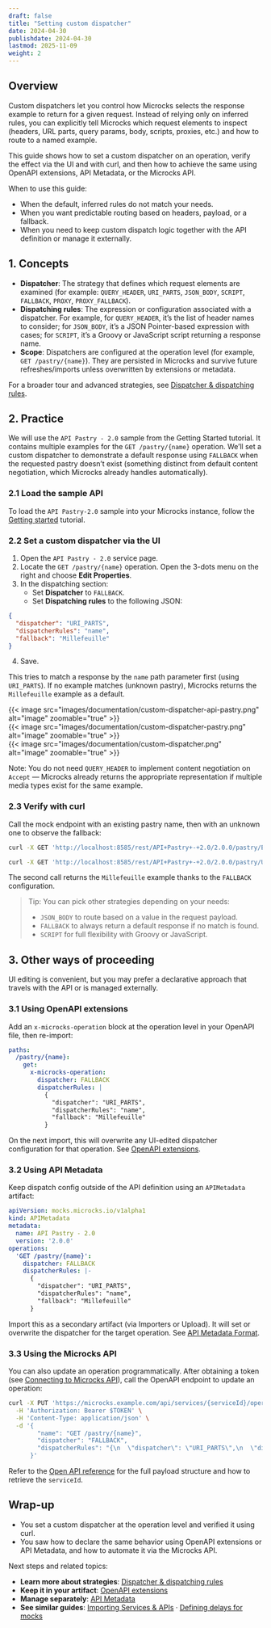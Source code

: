 ```yaml
---
draft: false
title: "Setting custom dispatcher"
date: 2024-04-30
publishdate: 2024-04-30
lastmod: 2025-11-09
weight: 2
---
```


## Overview

Custom dispatchers let you control how Microcks selects the response example to return for a given request. Instead of relying only on inferred rules, you can explicitly tell Microcks which request elements to inspect (headers, URL parts, query params, body, scripts, proxies, etc.) and how to route to a named example.

This guide shows how to set a custom dispatcher on an operation, verify the effect via the UI and with curl, and then how to achieve the same using OpenAPI extensions, API Metadata, or the Microcks API.

When to use this guide:

- When the default, inferred rules do not match your needs.
- When you want predictable routing based on headers, payload, or a fallback.
- When you need to keep custom dispatch logic together with the API definition or manage it externally.

## 1. Concepts

- **Dispatcher**: The strategy that defines which request elements are examined (for example: `QUERY_HEADER`, `URI_PARTS`, `JSON_BODY`, `SCRIPT`, `FALLBACK`, `PROXY`, `PROXY_FALLBACK`).
- **Dispatching rules**: The expression or configuration associated with a dispatcher. For example, for `QUERY_HEADER`, it’s the list of header names to consider; for `JSON_BODY`, it’s a JSON Pointer-based expression with cases; for `SCRIPT`, it’s a Groovy or JavaScript script returning a response name.
- **Scope**: Dispatchers are configured at the operation level (for example, `GET /pastry/{name}`). They are persisted in Microcks and survive future refreshes/imports unless overwritten by extensions or metadata.

For a broader tour and advanced strategies, see [Dispatcher & dispatching rules](/documentation/explanations/dispatching).

## 2. Practice

We will use the `API Pastry - 2.0` sample from the Getting Started tutorial. It contains multiple examples for the `GET /pastry/{name}` operation. We’ll set a custom dispatcher to demonstrate a default response using `FALLBACK` when the requested pastry doesn’t exist (something distinct from default content negotiation, which Microcks already handles automatically).

### 2.1 Load the sample API

To load the `API Pastry-2.0` sample into your Microcks instance, follow the [Getting started](/documentation/tutorials/getting-started) tutorial.

### 2.2 Set a custom dispatcher via the UI

1. Open the `API Pastry - 2.0` service page.
2. Locate the `GET /pastry/{name}` operation. Open the 3-dots menu on the right and choose **Edit Properties**.
3. In the dispatching section:
   - Set **Dispatcher** to `FALLBACK`.
   - Set **Dispatching rules** to the following JSON:

```json
{
  "dispatcher": "URI_PARTS",
  "dispatcherRules": "name",
  "fallback": "Millefeuille"
}
```
4. Save.

This tries to match a response by the `name` path parameter first (using `URI_PARTS`). If no example matches (unknown pastry), Microcks returns the `Millefeuille` example as a default.

<div class="swiper single-slider">
  <div class="swiper-wrapper">
    <div class="swiper-slide">
      {{< image src="images/documentation/custom-dispatcher-api-pastry.png" alt="image" zoomable="true" >}}      
    </div>
    <div class="swiper-slide">
      {{< image src="images/documentation/custom-dispatcher-pastry.png" alt="image" zoomable="true" >}}
    </div>
    <div class="swiper-slide">
      {{< image src="images/documentation/custom-dispatcher.png" alt="image" zoomable="true" >}}
    </div>
  </div>
  <div class="swiper-pagination"></div>
</div>

Note: You do not need `QUERY_HEADER` to implement content negotiation on `Accept` — Microcks already returns the appropriate representation if multiple media types exist for the same example.

### 2.3 Verify with curl

Call the mock endpoint with an existing pastry name, then with an unknown one to observe the fallback:

```sh
curl -X GET 'http://localhost:8585/rest/API+Pastry+-+2.0/2.0.0/pastry/Eclair%20Cafe'
```

```sh
curl -X GET 'http://localhost:8585/rest/API+Pastry+-+2.0/2.0.0/pastry/Unknown%20Pastry'
```

The second call returns the `Millefeuille` example thanks to the `FALLBACK` configuration.

> Tip: You can pick other strategies depending on your needs:
> - `JSON_BODY` to route based on a value in the request payload.
> - `FALLBACK` to always return a default response if no match is found.
> - `SCRIPT` for full flexibility with Groovy or JavaScript.

## 3. Other ways of proceeding

UI editing is convenient, but you may prefer a declarative approach that travels with the API or is managed externally.

### 3.1 Using OpenAPI extensions

Add an `x-microcks-operation` block at the operation level in your OpenAPI file, then re-import:

```yaml
paths:
  /pastry/{name}:
    get:
      x-microcks-operation:
        dispatcher: FALLBACK
        dispatcherRules: |
          {
            "dispatcher": "URI_PARTS",
            "dispatcherRules": "name",
            "fallback": "Millefeuille"
          }
```

On the next import, this will overwrite any UI-edited dispatcher configuration for that operation. See [OpenAPI extensions](/documentation/references/artifacts/openapi-conventions/#openapi-extensions).

### 3.2 Using API Metadata

Keep dispatch config outside of the API definition using an `APIMetadata` artifact:

```yaml
apiVersion: mocks.microcks.io/v1alpha1
kind: APIMetadata
metadata:
  name: API Pastry - 2.0
  version: '2.0.0'
operations:
  'GET /pastry/{name}':
    dispatcher: FALLBACK
    dispatcherRules: |-
      {
        "dispatcher": "URI_PARTS",
        "dispatcherRules": "name",
        "fallback": "Millefeuille"
      }
```

Import this as a secondary artifact (via Importers or Upload). It will set or overwrite the dispatcher for the target operation. See [API Metadata Format](/documentation/references/metadada/#api-metadata-properties).

### 3.3 Using the Microcks API

You can also update an operation programmatically. After obtaining a token (see [Connecting to Microcks API](/documentation/guides/automation/api)), call the OpenAPI endpoint to update an operation:

```sh
curl -X PUT 'https://microcks.example.com/api/services/{serviceId}/operation' \
  -H 'Authorization: Bearer $TOKEN' \
  -H 'Content-Type: application/json' \
  -d '{
        "name": "GET /pastry/{name}",
        "dispatcher": "FALLBACK",
        "dispatcherRules": "{\n  \"dispatcher\": \"URI_PARTS\",\n  \"dispatcherRules\": \"name\",\n  \"fallback\": \"Millefeuille\"\n}"
      }'
```

Refer to the [Open API reference](/documentation/references/apis/open-api/) for the full payload structure and how to retrieve the `serviceId`.

## Wrap-up

- You set a custom dispatcher at the operation level and verified it using curl.
- You saw how to declare the same behavior using OpenAPI extensions or API Metadata, and how to automate it via the Microcks API.

Next steps and related topics:

- **Learn more about strategies**: [Dispatcher & dispatching rules](/documentation/explanations/dispatching)
- **Keep it in your artifact**: [OpenAPI extensions](/documentation/references/artifacts/openapi-conventions/#openapi-extensions)
- **Manage separately**: [API Metadata](/documentation/references/metadada)
- **See similar guides**: [Importing Services & APIs](/documentation/guides/usage/importing-content) · [Defining delays for mocks](/documentation/guides/usage/delays)
